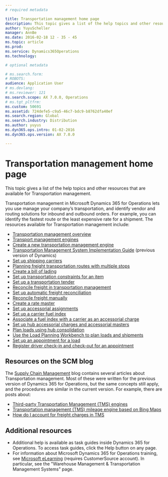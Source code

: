 ```yaml
---
# required metadata

title: Transportation management home page
description: This topic gives a list of the help topics and other resources that are available for Transportation management.
author: YuyuScheller
manager: AnnBe
ms.date: 2016-02-18 12 - 35 - 45
ms.topic: article
ms.prod: 
ms.service: Dynamics365Operations
ms.technology: 

# optional metadata

# ms.search.form: 
# ROBOTS: 
audience: Application User
# ms.devlang: 
# ms.reviewer: 121
ms.search.scope: AX 7.0.0, Operations
# ms.tgt_pltfrm: 
ms.custom: 50691
ms.assetid: 724defe5-c9a5-46c7-bdc9-b8762dfa40ef
ms.search.region: Global
ms.search.industry: Distribution
ms.author: yuyus
ms.dyn365.ops.intro: 01-02-2016
ms.dyn365.ops.version: AX 7.0.0

---
```


# Transportation management home page

This topic gives a list of the help topics and other resources that are available for Transportation management.

Transportation management in Microsoft Dynamics 365 for Operations lets you use manage your company’s transportation, and identify vendor and routing solutions for inbound and outbound orders. For example, you can identify the fastest route or the least expensive rate for a shipment. The resources available for Transportation management include:

-   [Transportation management overview](http://ax.help.dynamics.com/en/wiki/transportation-management-overview/)
-   [Transport management engines](transportation-management-engines.md)
-   [Create a new transportation management engine](create-new-transportation-management-engine.md)
-   [Transportation Management System Implementation Guide](http://blogs.msdn.com/b/dynamicsaxscm/archive/2014/11/21/transportation-management-system-implementation-guide.aspx) (previous version of Dynamics)
-   [Set up shipping carriers](http://ax.help.dynamics.com/en/wiki/set-up-shipping-carriers/)
-   [Planning freight transportation routes with multiple stops](plan-freight-transportation-routes-multiple-stops.md)
-   [Create a bill of lading](create-bill-of-lading.md)
-   [Set up transportation constraints for an item](http://ax.help.dynamics.com/en/wiki/set-up-transportation-constraints-for-an-item/)
-   [Set up a transportation tender](http://ax.help.dynamics.com/en/wiki/set-up-a-transportation-tender/)
-   [Reconcile freight in transportation management](reconcile-freight-transportation-management.md)
-   [Set up automatic freight reconciliation](http://ax.help.dynamics.com/en/wiki/set-up-automatic-freight-reconciliation/)
-   [Reconcile freight manually](http://ax.help.dynamics.com/en/wiki/reconcile-freight-manually/)
-   [Create a rate master](http://ax.help.dynamics.com/en/wiki/create-a-rate-master/)
-   [Set up accessorial assignments](http://ax.help.dynamics.com/en/wiki/set-up-accessorial-assignments/)
-   [Set up a carrier fuel index](http://ax.help.dynamics.com/en/wiki/set-up-a-carrier-fuel-index/)
-   [Associate a fuel index with a carrier as an accessorial charge](http://ax.help.dynamics.com/en/wiki/associate-a-fuel-index-with-a-carrier-as-an-accessorial-charge/)
-   [Set up hub accessorial charges and accessorial masters](http://ax.help.dynamics.com/en/wiki/set-up-hub-accessorial-charges-and-accessorial-masters/)
-   [Plan loads using hub consolidation](plan-loads-hub-consolidation.md)
-   [Use the Load Planning Workbench to plan loads and shipments](http://ax.help.dynamics.com/en/wiki/use-the-load-planning-workbench-to-plan-loads/)
-   [Set up an appointment for a load](http://ax.help.dynamics.com/en/wiki/set-up-an-appointment-for-a-load/)
-   [Register driver check-in and check-out for an appointment](http://ax.help.dynamics.com/en/wiki/register-driver-check-in-and-check-out-for-an-appointment/)

## Resources on the SCM blog
The [Supply Chain Management](http://blogs.msdn.com/b/dynamicsaxscm/) blog contains several articles about Transportation management. Most of these were written for the previous version of Dynamics 365 for Operations, but the same concepts still apply, and the procedures are similar in the current version. For example, there are posts about:

-   [Third-party Transportation Management (TMS) engines](http://blogs.msdn.com/b/dynamicsaxscm/archive/2014/10/08/third-party-transportation-management-tms-engines-ups-fedex-progistics-pcmiler.aspx)
-   [Transportation management (TMS) mileage engine based on Bing Maps](http://blogs.msdn.com/b/dynamicsaxscm/archive/2014/07/11/transportation-management-tms-mileage-engine-based-on-bing-maps.aspx)
-   [How do I account for freight charges in TMS](http://blogs.msdn.com/b/dynamicsaxscm/archive/2015/05/26/how-do-i-account-for-freight-charges-in-tms.aspx)

## Additional resources
-   Additional help is available as task guides inside Dynamics 365 for Operations. To access task guides, click the Help button on any page.
-   For information about Microsoft Dynamics 365 for Operations training, see [Microsoft eLearning](https://mbs2.microsoft.com/members/elearning/dynamicstrainingcert.aspx) (requires CustomerSource account). In particular, see the "Warehouse Management & Transportation Management Systems" page.


